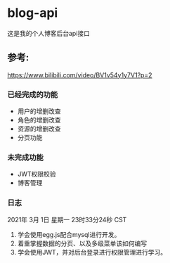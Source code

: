 # blog-api

这是我的个人博客后台api接口

## 参考:
https://www.bilibili.com/video/BV1v54y1y7V1?p=2

### 已经完成的功能
- 用户的增删改查
- 角色的增删改查
- 资源的增删改查
- 分页功能

### 未完成功能
- JWT权限校验
- 博客管理

### 日志
2021年 3月 1日 星期一 23时33分24秒 CST
1. 学会使用egg.js配合mysql进行开发。
2. 着重掌握数据的分页、以及多级菜单该如何编写
3. 学会使用JWT，并对后台登录进行权限管理进行学习。